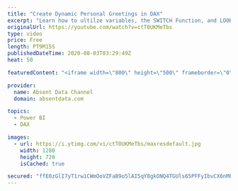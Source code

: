 ```yaml
---
title: "Create Dynamic Personal Greetings in DAX"
excerpt: "Learn how to ultilze variables, the SWITCH Function, and LOOKUPVALUE to create a dynamic personal greeting on each report that could make someone's day"
originalUrl: https://youtube.com/watch?v=ctT0UKMeTbs
type: video
price: Free
length: PT9M15S
publishedDateTime: 2020-08-03T03:29:49Z
heat: 50

featuredContent: "<iframe width=\"800\" height=\"500\" frameborder=\"0\" src=\"https://www.youtube.com/embed/ctT0UKMeTbs\" allow=\"accelerometer; autoplay; encrypted-media; gyroscope; picture-in-picture\" allowfullscreen></iframe>"

provider:
  name: Absent Data Channel
  domain: absentdata.com

topics:
  - Power BI
  - DAX

images:
  - url: https://i.ytimg.com/vi/ctT0UKMeTbs/maxresdefault.jpg
    width: 1280
    height: 720
    isCached: true

secured: "ffE0zGlI7yT1rw1CWmOoVZFaB9o5lAI5qY8gkONQ4TGUls65PFFyIbvCX6nMPGZKNk+lS4gNjDzwd2y348n4Qmn/A9ZSiEx5281Z7ccDXy3rQxD77VbpJbji6V+CAcKp0W9r8R9NLKqnmcEo9meI/PygPSpnbCWxMYkmVblnHrXCW/qzLZKJThaKcXnqwK74OsRSDuF/ENQuxA3J7TCkU6VWMDUWj+Dz5FTuyC3PCMOCUDywgYcW3YQwMWNfZaSYJFDMrScnSu0lmKXmZUGVA0nQoL3nSDWIkl3pHmGwB3Q6gC5NaqktjMrKyZdDZ7hdrkxGxKmkMn9YsV+dNcHEDkLkwZrvCBt4LQAYNpN2pgFGJUzR7ltdumm/7vJvBe7I4BNpmeh8K6rAXPbQ1kBJUuoXNT4gLwt6A2jy4KBQFGc=;9UcIrJBJKra5mxDlzBG/Pw=="
---
```


